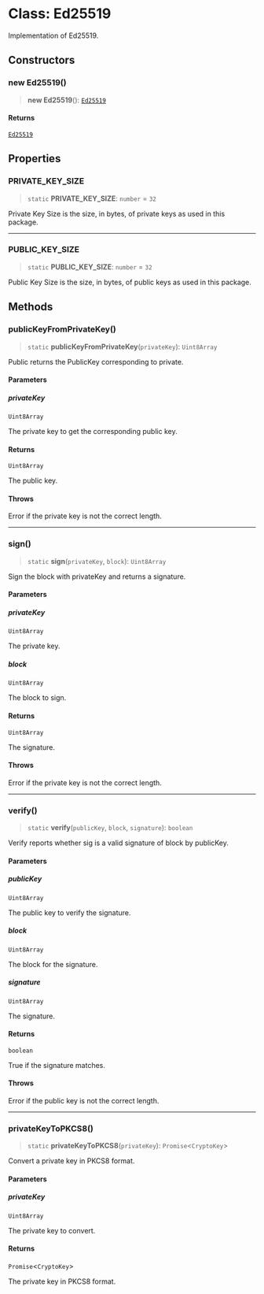 # Class: Ed25519

Implementation of Ed25519.

## Constructors

### new Ed25519()

> **new Ed25519**(): [`Ed25519`](Ed25519.md)

#### Returns

[`Ed25519`](Ed25519.md)

## Properties

### PRIVATE\_KEY\_SIZE

> `static` **PRIVATE\_KEY\_SIZE**: `number` = `32`

Private Key Size is the size, in bytes, of private keys as used in this package.

***

### PUBLIC\_KEY\_SIZE

> `static` **PUBLIC\_KEY\_SIZE**: `number` = `32`

Public Key Size is the size, in bytes, of public keys as used in this package.

## Methods

### publicKeyFromPrivateKey()

> `static` **publicKeyFromPrivateKey**(`privateKey`): `Uint8Array`

Public returns the PublicKey corresponding to private.

#### Parameters

##### privateKey

`Uint8Array`

The private key to get the corresponding public key.

#### Returns

`Uint8Array`

The public key.

#### Throws

Error if the private key is not the correct length.

***

### sign()

> `static` **sign**(`privateKey`, `block`): `Uint8Array`

Sign the block with privateKey and returns a signature.

#### Parameters

##### privateKey

`Uint8Array`

The private key.

##### block

`Uint8Array`

The block to sign.

#### Returns

`Uint8Array`

The signature.

#### Throws

Error if the private key is not the correct length.

***

### verify()

> `static` **verify**(`publicKey`, `block`, `signature`): `boolean`

Verify reports whether sig is a valid signature of block by publicKey.

#### Parameters

##### publicKey

`Uint8Array`

The public key to verify the signature.

##### block

`Uint8Array`

The block for the signature.

##### signature

`Uint8Array`

The signature.

#### Returns

`boolean`

True if the signature matches.

#### Throws

Error if the public key is not the correct length.

***

### privateKeyToPKCS8()

> `static` **privateKeyToPKCS8**(`privateKey`): `Promise`\<`CryptoKey`\>

Convert a private key in PKCS8 format.

#### Parameters

##### privateKey

`Uint8Array`

The private key to convert.

#### Returns

`Promise`\<`CryptoKey`\>

The private key in PKCS8 format.
